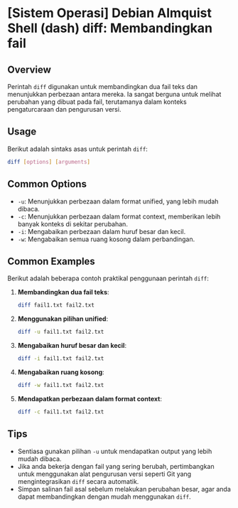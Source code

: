 # [Sistem Operasi] Debian Almquist Shell (dash) diff: Membandingkan fail

## Overview
Perintah `diff` digunakan untuk membandingkan dua fail teks dan menunjukkan perbezaan antara mereka. Ia sangat berguna untuk melihat perubahan yang dibuat pada fail, terutamanya dalam konteks pengaturcaraan dan pengurusan versi.

## Usage
Berikut adalah sintaks asas untuk perintah `diff`:

```bash
diff [options] [arguments]
```

## Common Options
- `-u`: Menunjukkan perbezaan dalam format unified, yang lebih mudah dibaca.
- `-c`: Menunjukkan perbezaan dalam format context, memberikan lebih banyak konteks di sekitar perubahan.
- `-i`: Mengabaikan perbezaan dalam huruf besar dan kecil.
- `-w`: Mengabaikan semua ruang kosong dalam perbandingan.

## Common Examples
Berikut adalah beberapa contoh praktikal penggunaan perintah `diff`:

1. **Membandingkan dua fail teks**:
   ```bash
   diff fail1.txt fail2.txt
   ```

2. **Menggunakan pilihan unified**:
   ```bash
   diff -u fail1.txt fail2.txt
   ```

3. **Mengabaikan huruf besar dan kecil**:
   ```bash
   diff -i fail1.txt fail2.txt
   ```

4. **Mengabaikan ruang kosong**:
   ```bash
   diff -w fail1.txt fail2.txt
   ```

5. **Mendapatkan perbezaan dalam format context**:
   ```bash
   diff -c fail1.txt fail2.txt
   ```

## Tips
- Sentiasa gunakan pilihan `-u` untuk mendapatkan output yang lebih mudah dibaca.
- Jika anda bekerja dengan fail yang sering berubah, pertimbangkan untuk menggunakan alat pengurusan versi seperti Git yang mengintegrasikan `diff` secara automatik.
- Simpan salinan fail asal sebelum melakukan perubahan besar, agar anda dapat membandingkan dengan mudah menggunakan `diff`.